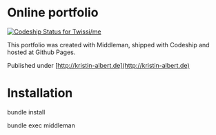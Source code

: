 Online portfolio
================



[ ![Codeship Status for Twissi/me](https://codeship.io/projects/10908950-19a8-0132-515f-0a39251edeca/status)](https://codeship.io/projects/34447)

This portfolio was created with Middleman, shipped with Codeship and hosted at Github Pages.

Published under [http://kristin-albert.de](http://kristin-albert.de)

Installation
============

bundle install

bundle exec middleman
